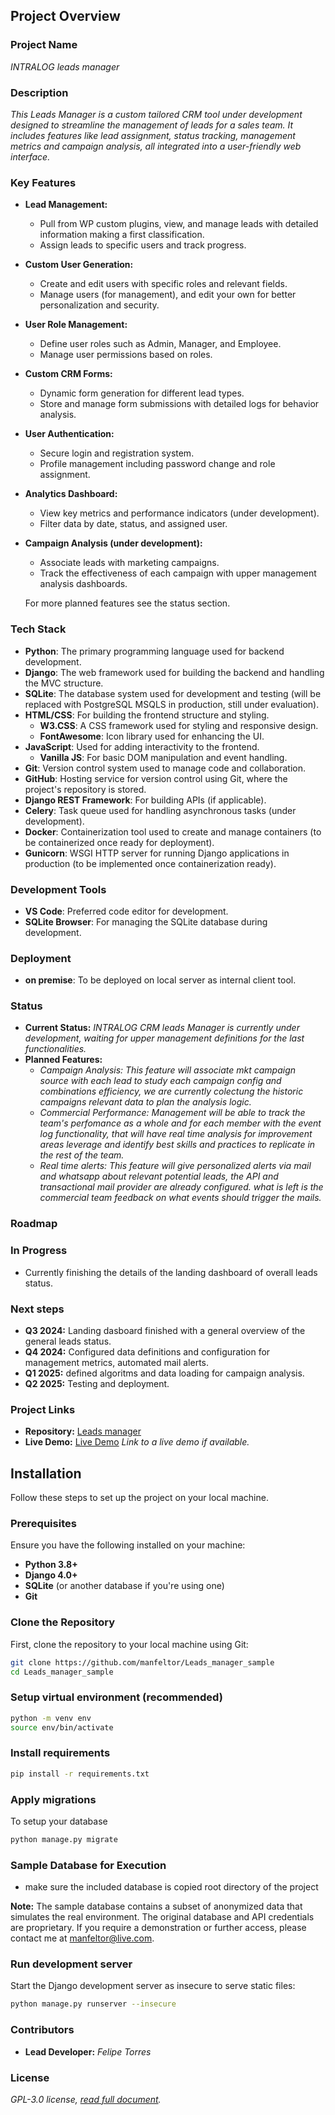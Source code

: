## Project Overview

### Project Name
*INTRALOG leads manager*

### Description
*This Leads Manager is a custom tailored CRM tool under development designed to streamline the management of leads for a sales team. It includes features like lead assignment, status tracking, management metrics and campaign analysis, all integrated into a user-friendly web interface.*

### Key Features

- **Lead Management:**
  - Pull from WP custom plugins, view, and manage leads with detailed information making a first classification.
  - Assign leads to specific users and track progress.
 
- **Custom User Generation:**
  - Create and edit users with specific roles and relevant fields.
  - Manage users (for management), and edit your own for better personalization and security.
  
- **User Role Management:**
  - Define user roles such as Admin, Manager, and Employee.
  - Manage user permissions based on roles.

- **Custom CRM Forms:**
  - Dynamic form generation for different lead types.
  - Store and manage form submissions with detailed logs for behavior analysis.
 
- **User Authentication:**
  - Secure login and registration system.
  - Profile management including password change and role assignment.

- **Analytics Dashboard:**
  - View key metrics and performance indicators (under development).
  - Filter data by date, status, and assigned user.

- **Campaign Analysis (under development):**
  - Associate leads with marketing campaigns.
  - Track the effectiveness of each campaign with upper management analysis dashboards.
 
  For more planned features see the status section.

### Tech Stack

- **Python**: The primary programming language used for backend development.
- **Django**: The web framework used for building the backend and handling the MVC structure.
- **SQLite**: The database system used for development and testing (will be replaced with PostgreSQL MSQLS in production, still under evaluation).
- **HTML/CSS**: For building the frontend structure and styling.
  - **W3.CSS**: A CSS framework used for styling and responsive design.
  - **FontAwesome**: Icon library used for enhancing the UI.
- **JavaScript**: Used for adding interactivity to the frontend.
  - **Vanilla JS**: For basic DOM manipulation and event handling.
- **Git**: Version control system used to manage code and collaboration.
- **GitHub**: Hosting service for version control using Git, where the project's repository is stored.
- **Django REST Framework**: For building APIs (if applicable).
- **Celery**: Task queue used for handling asynchronous tasks (under development).
- **Docker**: Containerization tool used to create and manage containers (to be containerized once ready for deployment).
- **Gunicorn**: WSGI HTTP server for running Django applications in production (to be implemented once containerization ready).

### Development Tools

- **VS Code**: Preferred code editor for development.
- **SQLite Browser**: For managing the SQLite database during development.

### Deployment

- **on premise**: To be deployed on local server as internal client tool.

### Status
- **Current Status:** *INTRALOG CRM leads Manager is currently under development, waiting for upper management definitions for the last functionalities.*
- **Planned Features:**
  - *Campaign Analysis:* *This feature will associate mkt campaign source with each lead to study each campaign config and combinations efficiency, we are currently colectung the historic campaigns relevant data to plan the analysis logic.*
  - *Commercial Performance:* *Management will be able to track the team's perfomance as a whole and for each member with the event log functionality, that will have real time analysis for improvement areas leverage and identify best skills and practices to replicate in the rest of the team.*
  - *Real time alerts:* *This feature will give personalized alerts via mail and whatsapp about relevant potential leads, the API and transactional mail provider are already configured. what is left is the commercial team feedback on what events should trigger the mails.*

### Roadmap

### In Progress
- Currently finishing the details of the landing dashboard of overall leads status.

### Next steps
- **Q3 2024:** Landing dasboard finished with a general overview of the general leads status.
- **Q4 2024:** Configured data definitions and configuration for management metrics, automated mail alerts.
- **Q1 2025:** defined algoritms and data loading for campaign analysis.
- **Q2 2025:** Testing and deployment.

### Project Links
- **Repository:** [Leads manager](https://github.com/manfeltor/Leads_manager_sample)
- **Live Demo:** [Live Demo](#) *Link to a live demo if available.*

## Installation

Follow these steps to set up the project on your local machine.

### Prerequisites

Ensure you have the following installed on your machine:

- **Python 3.8+**
- **Django 4.0+**
- **SQLite** (or another database if you're using one)
- **Git**

### Clone the Repository

First, clone the repository to your local machine using Git:

```bash
git clone https://github.com/manfeltor/Leads_manager_sample
cd Leads_manager_sample
```

### Setup virtual environment (recommended)

```bash
python -m venv env
source env/bin/activate
```

### Install requirements

```bash
pip install -r requirements.txt
```

### Apply migrations

To setup your database

```bash
python manage.py migrate
```
### Sample Database for Execution

- make sure the included database is copied root directory of the project

**Note:** The sample database contains a subset of anonymized data that simulates the real environment. The original database and API credentials are proprietary. If you require a demonstration or further access, please contact me at manfeltor@live.com.

### Run development server

Start the Django development server as insecure to serve static files:

```bash
python manage.py runserver --insecure
```

### Contributors
- **Lead Developer:** *Felipe Torres*

### License
*GPL-3.0 license, [read full document](LICENSE).*
